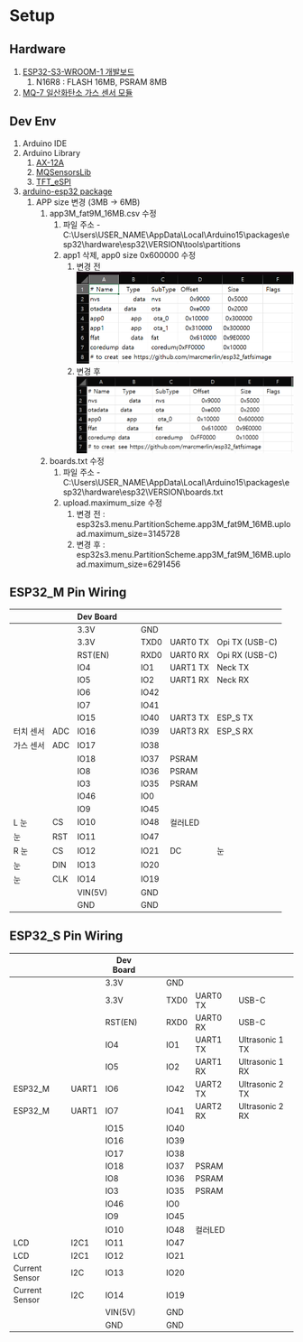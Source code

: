 # Setup

## Hardware

1. [ESP32-S3-WROOM-1 개발보드](https://smartstore.naver.com/bneware/products/6729229592)  
   1. N16R8 : FLASH 16MB, PSRAM 8MB  
2. [MQ-7 일산화탄소 가스 센서 모듈](https://www.devicemart.co.kr/goods/view?no=1327402)  

## Dev Env
1. Arduino IDE
2. Arduino Library
   1. [AX-12A](https://github.com/likhogub/AX-12A-servo-library/tree/master)
   2. [MQSensorsLib](https://github.com/miguel5612/MQSensorsLib)
   3. [TFT_eSPI](https://github.com/Bodmer/TFT_eSPI.git)
3. [arduino-esp32 package](https://github.com/espressif/arduino-esp32/releases)
   1. APP size 변경 (3MB -> 6MB)
      1. app3M_fat9M_16MB.csv 수정
         1. 파일 주소 - C:\Users\USER_NAME\AppData\Local\Arduino15\packages\esp32\hardware\esp32\VERSION\tools\partitions
         2. app1 삭제, app0 size 0x600000 수정
            1. 변경 전  
               ![img](./app3M_fat9M_16MB.csv_no_change.png)  
            2. 변경 후  
               ![img](./app3M_fat9M_16MB.csv_change.png)  
      2. boards.txt 수정
         1. 파일 주소 - C:\Users\USER_NAME\AppData\Local\Arduino15\packages\esp32\hardware\esp32\VERSION\boards.txt
         2. upload.maximum_size 수정
            1. 변경 전 : esp32s3.menu.PartitionScheme.app3M_fat9M_16MB.upload.maximum_size=3145728
            2. 변경 후 : esp32s3.menu.PartitionScheme.app3M_fat9M_16MB.upload.maximum_size=6291456

## ESP32_M Pin Wiring

|           |     | Dev Board |     |     |      |          |                |
| --------- | --- | --------- | --- | --- | ---- | -------- | -------------- |
|           |     | 3.3V      |     |     | GND  |          |                |
|           |     | 3.3V      |     |     | TXD0 | UART0 TX | Opi TX (USB-C) |
|           |     | RST(EN)   |     |     | RXD0 | UART0 RX | Opi RX (USB-C) |
|           |     | IO4       |     |     | IO1  | UART1 TX | Neck TX        |
|           |     | IO5       |     |     | IO2  | UART1 RX | Neck RX        |
|           |     | IO6       |     |     | IO42 |          |                |
|           |     | IO7       |     |     | IO41 |          |                |
|           |     | IO15      |     |     | IO40 | UART3 TX | ESP_S TX       |
| 터치 센서 | ADC | IO16      |     |     | IO39 | UART3 RX | ESP_S RX       |
| 가스 센서 | ADC | IO17      |     |     | IO38 |          |                |
|           |     | IO18      |     |     | IO37 | PSRAM    |                |
|           |     | IO8       |     |     | IO36 | PSRAM    |                |
|           |     | IO3       |     |     | IO35 | PSRAM    |                |
|           |     | IO46      |     |     | IO0  |          |                |
|           |     | IO9       |     |     | IO45 |          |                |
| L 눈      | CS  | IO10      |     |     | IO48 | 컬러LED  |                |
| 눈        | RST | IO11      |     |     | IO47 |          |                |
| R 눈      | CS  | IO12      |     |     | IO21 | DC       | 눈             |
| 눈        | DIN | IO13      |     |     | IO20 |          |                |
| 눈        | CLK | IO14      |     |     | IO19 |          |                |
|           |     | VIN(5V)   |     |     | GND  |          |                |
|           |     | GND       |     |     | GND  |          |                |

## ESP32_S Pin Wiring

|                |       | Dev Board |     |     |      |          |                 |
| -------------- | ----- | --------- | --- | --- | ---- | -------- | --------------- |
|                |       | 3.3V      |     |     | GND  |          |                 |
|                |       | 3.3V      |     |     | TXD0 | UART0 TX | USB-C           |
|                |       | RST(EN)   |     |     | RXD0 | UART0 RX | USB-C           |
|                |       | IO4       |     |     | IO1  | UART1 TX | Ultrasonic 1 TX |
|                |       | IO5       |     |     | IO2  | UART1 RX | Ultrasonic 1 RX |
| ESP32_M        | UART1 | IO6       |     |     | IO42 | UART2 TX | Ultrasonic 2 TX |
| ESP32_M        | UART1 | IO7       |     |     | IO41 | UART2 RX | Ultrasonic 2 RX |
|                |       | IO15      |     |     | IO40 |          |                 |
|                |       | IO16      |     |     | IO39 |          |                 |
|                |       | IO17      |     |     | IO38 |          |                 |
|                |       | IO18      |     |     | IO37 | PSRAM    |                 |
|                |       | IO8       |     |     | IO36 | PSRAM    |                 |
|                |       | IO3       |     |     | IO35 | PSRAM    |                 |
|                |       | IO46      |     |     | IO0  |          |                 |
|                |       | IO9       |     |     | IO45 |          |                 |
|                |       | IO10      |     |     | IO48 | 컬러LED  |                 |
| LCD            | I2C1  | IO11      |     |     | IO47 |          |                 |
| LCD            | I2C1  | IO12      |     |     | IO21 |          |                 |
| Current Sensor | I2C   | IO13      |     |     | IO20 |          |                 |
| Current Sensor | I2C   | IO14      |     |     | IO19 |          |                 |
|                |       | VIN(5V)   |     |     | GND  |          |                 |
|                |       | GND       |     |     | GND  |          |                 |
